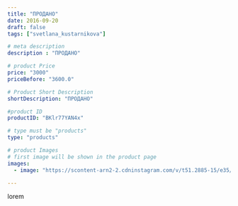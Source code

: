 ```yaml
---
title: "ПРОДАНО"
date: 2016-09-20
draft: false
tags: ["svetlana_kustarnikova"]

# meta description
description : "ПРОДАНО"

# product Price
price: "3000"
priceBefore: "3600.0"

# Product Short Description
shortDescription: "ПРОДАНО"

#product ID
productID: "BKlr77YAN4x"

# type must be "products"
type: "products"

# product Images
# first image will be shown in the product page
images:
  - image: "https://scontent-arn2-2.cdninstagram.com/v/t51.2885-15/e35/14278986_1511340842213132_808165242_n.jpg?tp=1&_nc_ht=scontent-arn2-2.cdninstagram.com&_nc_cat=108&_nc_ohc=7I89XZIwBDYAX8MSfC_&ccb=7-4&oh=1feae9e440614062713cddd826bca9ce&oe=6082CFCB&ig_cache_key=MTM0MzY3MzI5ODA0MjU0MzY2NQ%3D%3D.2-ccb7-4"

---
```

lorem
